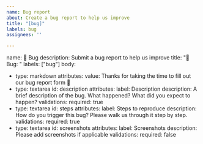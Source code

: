 ```yaml
---
name: Bug report
about: Create a bug report to help us improve
title: "[bug]"
labels: bug
assignees: ''

---
```


name: 🐛 Bug
description: Submit a bug report to help us improve
title: "🐛 Bug: "
labels: ["bug"]
body:
  - type: markdown
    attributes:
      value: Thanks for taking the time to fill out our bug report form 🙏
  - type: textarea
    id: description
    attributes:
      label: Description
      description: A brief description of the bug. What happened? What did you expect to happen?
    validations:
      required: true
  - type: textarea
    id: steps
    attributes:
      label: Steps to reproduce
      description: How do you trigger this bug? Please walk us through it step by step.
    validations:
      required: true
  - type: textarea
    id: screenshots
    attributes:
      label: Screenshots
      description: Please add screenshots if applicable
    validations:
      required: false
